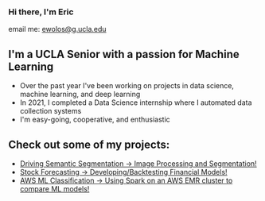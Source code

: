 ### Hi there, I'm Eric
email me: ewolos@g.ucla.edu

## I'm a UCLA Senior with a passion for Machine Learning
- Over the past year I've been working on projects in data science, machine learning, and deep learning
- In 2021, I completed a Data Science internship where I automated data collection systems
- I'm easy-going, cooperative, and enthusiastic

## Check out some of my projects:
* [Driving Semantic Segmentation -> Image Processing and Segmentation!](https://github.com/ericw15/deep-learning-stock-forecasting)
* [Stock Forecasting -> Developing/Backtesting Financial Models!](https://github.com/ericw15/driving-semantic-segmentation)
* [AWS ML Classification -> Using Spark on an AWS EMR cluster to compare ML models!](https://github.com/ericw15/spark-AWS)




<!--
**ericw15/ericw15** is a ✨ _special_ ✨ repository because its `README.md` (this file) appears on your GitHub profile.

Here are some ideas to get you started:

- 🔭 I’m currently working on ...
- 🌱 I’m currently learning ...
- 👯 I’m looking to collaborate on ...
- 🤔 I’m looking for help with ...
- 💬 Ask me about ...
- 📫 How to reach me: ...
- 😄 Pronouns: ...
- ⚡ Fun fact: ...
-->
